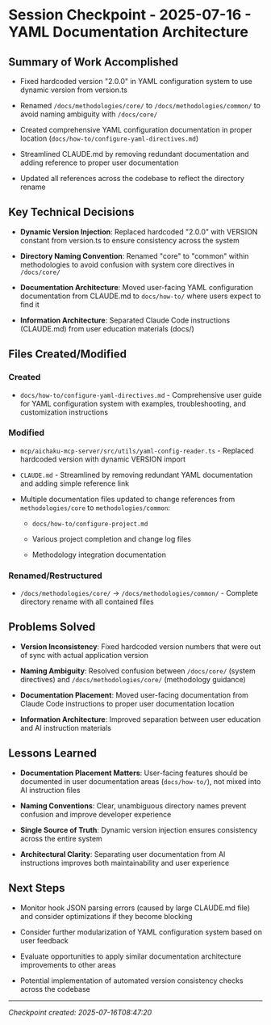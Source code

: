 # Session Checkpoint - 2025-07-16 - YAML Documentation Architecture

## Summary of Work Accomplished

- Fixed hardcoded version "2.0.0" in YAML configuration system to use dynamic
  version from version.ts

- Renamed `/docs/methodologies/core/` to `/docs/methodologies/common/` to avoid
  naming ambiguity with `/docs/core/`

- Created comprehensive YAML configuration documentation in proper location
  (`docs/how-to/configure-yaml-directives.md`)

- Streamlined CLAUDE.md by removing redundant documentation and adding reference
  to proper user documentation

- Updated all references across the codebase to reflect the directory rename

## Key Technical Decisions

- **Dynamic Version Injection**: Replaced hardcoded "2.0.0" with VERSION
  constant from version.ts to ensure consistency across the system

- **Directory Naming Convention**: Renamed "core" to "common" within
  methodologies to avoid confusion with system core directives in `/docs/core/`

- **Documentation Architecture**: Moved user-facing YAML configuration
  documentation from CLAUDE.md to `docs/how-to/` where users expect to find it

- **Information Architecture**: Separated Claude Code instructions (CLAUDE.md)
  from user education materials (docs/)

## Files Created/Modified

### Created

- `docs/how-to/configure-yaml-directives.md` - Comprehensive user guide for YAML
  configuration system with examples, troubleshooting, and customization
  instructions

### Modified

- `mcp/aichaku-mcp-server/src/utils/yaml-config-reader.ts` - Replaced hardcoded
  version with dynamic VERSION import

- `CLAUDE.md` - Streamlined by removing redundant YAML documentation and adding
  simple reference link

- Multiple documentation files updated to change references from
  `methodologies/core` to `methodologies/common`:

  - `docs/how-to/configure-project.md`

  - Various project completion and change log files

  - Methodology integration documentation

### Renamed/Restructured

- `/docs/methodologies/core/` → `/docs/methodologies/common/` - Complete
  directory rename with all contained files

## Problems Solved

- **Version Inconsistency**: Fixed hardcoded version numbers that were out of
  sync with actual application version

- **Naming Ambiguity**: Resolved confusion between `/docs/core/` (system
  directives) and `/docs/methodologies/core/` (methodology guidance)

- **Documentation Placement**: Moved user-facing documentation from Claude Code
  instructions to proper user documentation location

- **Information Architecture**: Improved separation between user education and
  AI instruction materials

## Lessons Learned

- **Documentation Placement Matters**: User-facing features should be documented
  in user documentation areas (`docs/how-to/`), not mixed into AI instruction
  files

- **Naming Conventions**: Clear, unambiguous directory names prevent confusion
  and improve developer experience

- **Single Source of Truth**: Dynamic version injection ensures consistency
  across the entire system

- **Architectural Clarity**: Separating user documentation from AI instructions
  improves both maintainability and user experience

## Next Steps

- Monitor hook JSON parsing errors (caused by large CLAUDE.md file) and consider
  optimizations if they become blocking

- Consider further modularization of YAML configuration system based on user
  feedback

- Evaluate opportunities to apply similar documentation architecture
  improvements to other areas

- Potential implementation of automated version consistency checks across the
  codebase

---

_Checkpoint created: 2025-07-16T08:47:20_
